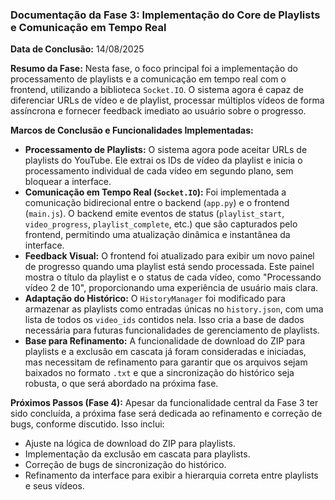 ### Documentação da Fase 3: Implementação do Core de Playlists e Comunicação em Tempo Real

**Data de Conclusão:** 14/08/2025

**Resumo da Fase:**
Nesta fase, o foco principal foi a implementação do processamento de playlists e a comunicação em tempo real com o frontend, utilizando a biblioteca `Socket.IO`. O sistema agora é capaz de diferenciar URLs de vídeo e de playlist, processar múltiplos vídeos de forma assíncrona e fornecer feedback imediato ao usuário sobre o progresso.

**Marcos de Conclusão e Funcionalidades Implementadas:**

-   **Processamento de Playlists:** O sistema agora pode aceitar URLs de playlists do YouTube. Ele extrai os IDs de vídeo da playlist e inicia o processamento individual de cada vídeo em segundo plano, sem bloquear a interface.
-   **Comunicação em Tempo Real (`Socket.IO`):** Foi implementada a comunicação bidirecional entre o backend (`app.py`) e o frontend (`main.js`). O backend emite eventos de status (`playlist_start`, `video_progress`, `playlist_complete`, etc.) que são capturados pelo frontend, permitindo uma atualização dinâmica e instantânea da interface.
-   **Feedback Visual:** O frontend foi atualizado para exibir um novo painel de progresso quando uma playlist está sendo processada. Este painel mostra o título da playlist e o status de cada vídeo, como "Processando vídeo 2 de 10", proporcionando uma experiência de usuário mais clara.
-   **Adaptação do Histórico:** O `HistoryManager` foi modificado para armazenar as playlists como entradas únicas no `history.json`, com uma lista de todos os `video_ids` contidos nela. Isso cria a base de dados necessária para futuras funcionalidades de gerenciamento de playlists.
-   **Base para Refinamento:** A funcionalidade de download do ZIP para playlists e a exclusão em cascata já foram consideradas e iniciadas, mas necessitam de refinamento para garantir que os arquivos sejam baixados no formato `.txt` e que a sincronização do histórico seja robusta, o que será abordado na próxima fase.

**Próximos Passos (Fase 4):**
Apesar da funcionalidade central da Fase 3 ter sido concluída, a próxima fase será dedicada ao refinamento e correção de bugs, conforme discutido. Isso inclui:
-   Ajuste na lógica de download do ZIP para playlists.
-   Implementação da exclusão em cascata para playlists.
-   Correção de bugs de sincronização do histórico.
-   Refinamento da interface para exibir a hierarquia correta entre playlists e seus vídeos.
